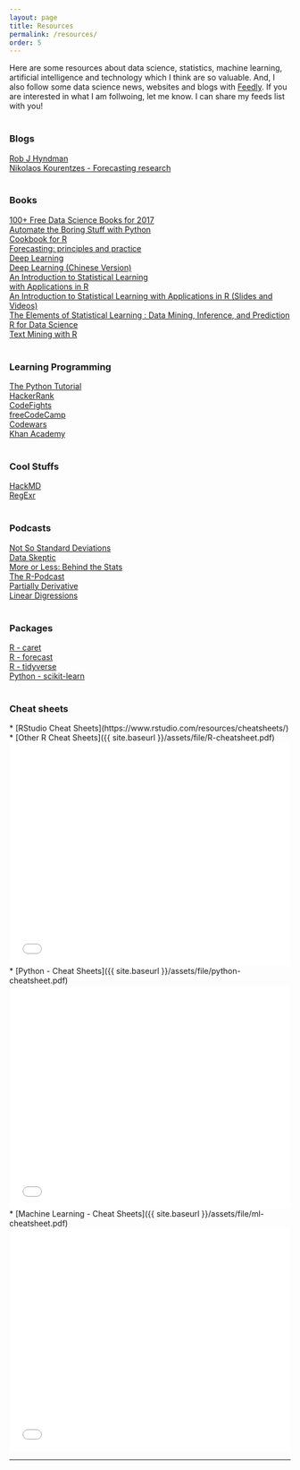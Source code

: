 ```yaml
---
layout: page
title: Resources
permalink: /resources/
order: 5
---
```

<style>
.columns
{
  -webkit-column-count: 3; /* Chrome, Safari, Opera */
  -moz-column-count: 3; /* Firefox */
  column-count: 2;
}
.columns ul
{
    margin: 0;
    padding: 0;
    list-style-type: none;
}
/* correct webkit/chrome uneven margin on the first column*/
.columns ul li:first-child
{
    margin-top:0px;
}
</style>

Here are some resources about data science, statistics, machine learning,
artificial intelligence and technology which I think are so valuable. And, I also follow some data science news, websites and blogs with [Feedly](https://feedly.com/i/welcome). If you are interested in what I am follwoing, let me know. I can share my feeds list with you!
<br /><br />

<div id="content">
    <h3><b>Blogs</b></h3><div class="columns"><ul>
      <li><a href="https://robjhyndman.com/">Rob J Hyndman</a></li>
      <li><a href="http://kourentzes.com/forecasting/">Nikolaos Kourentzes - Forecasting research</a></li>
    </ul>
  </div>
</div>

<br />
<div id="content">
    <h3><b>Books</b></h3><div class="columns"><ul>
      <li><a href="http://www.learndatasci.com/free-data-science-books/">100+ Free Data Science Books for 2017</a></li>
      <li><a href="https://automatetheboringstuff.com/">Automate the Boring Stuff with Python</a></li>
      <li><a href="http://www.cookbook-r.com">Cookbook for R</a></li>
      <li><a href="https://www.otexts.org/fpp">Forecasting: principles and practice</a></li>
      <li><a href="http://www.deeplearningbook.org/">Deep Learning</a></li>
      <li><a href="https://exacity.github.io/deeplearningbook-chinese/">Deep Learning (Chinese Version)</a></li>
      <li><a href="http://www-bcf.usc.edu/~gareth/ISL/ISLR%20Sixth%20Printing.pdf">An Introduction to Statistical Learning <br /> with Applications in R</a></li>
      <li><a href="https://www.r-bloggers.com/in-depth-introduction-to-machine-learning-in-15-hours-of-expert-videos/">An Introduction to Statistical Learning with Applications in R (Slides and Videos)</a></li>
      <li><a href="http://statweb.stanford.edu/~tibs/ElemStatLearn/">The Elements of Statistical Learning : Data Mining, Inference, and Prediction</a></li>
      <li><a href="http://r4ds.had.co.nz/">R for Data Science</a></li>
      <li><a href="http://tidytextmining.com/">Text Mining with R</a></li>
    </ul>
  </div>
</div>

<br />
<div id="content">
    <h3><b>Learning Programming</b></h3><div class="columns"><ul>
      <li><a href="https://docs.python.org/3/tutorial/index.html#tutorial-index">The Python Tutorial</a> </li>
      <li><a href="https://www.hackerrank.com/">HackerRank</a> </li>
      <li><a href="https://codefights.com">CodeFights</a> </li>
      <li><a href="https://www.freecodecamp.com/">freeCodeCamp</a></li>
      <li><a href="https://www.codewars.com">Codewars</a></li>
      <li><a href="https://www.khanacademy.org">Khan Academy</a> </li>
    </ul>
    </div>
</div>

<br />
<div id="content">
    <h3><b>Cool Stuffs</b></h3><div class="columns"><ul>
      <li><a href="https://hackmd.io">HackMD</a></li>
      <li><a href="http://regexr.com/">RegExr</a></li>
    </ul>
    </div>
</div>

<br />
<div id="content">
    <h3><b>Podcasts</b></h3><div class="columns"><ul>
      <li><a href="https://soundcloud.com/nssd-podcast">Not So Standard Deviations</a></li>
      <li><a href="https://dataskeptic.com/">Data Skeptic</a></li>
      <li><a href="http://www.bbc.co.uk/programmes/p02nrss1">More or Less: Behind the Stats</a></li>
      <li><a href="https://r-podcast.org/">The R-Podcast</a></li>
      <li><a href="http://partiallyderivative.com/">Partially Derivative</a></li>
      <li><a href="http://lineardigressions.com/">Linear Digressions</a></li>
    </ul>
    </div>
</div>

<br />
<div id="content">
    <h3><b>Packages</b></h3><div class="columns"><ul>
      <li><a href="http://topepo.github.io/caret/index.html">R - caret</a></li>
      <li><a href="https://github.com/robjhyndman/forecast">R - forecast</a></li>
      <li><a href="https://www.tidyverse.org/">R - tidyverse</a></li>
      <li><a href="http://scikit-learn.org/stable/tutorial/machine_learning_map/">Python - scikit-learn</a></li>
    </ul>
    </div>
</div>

<br />
<h3><b>Cheat sheets</b></h3>
* [RStudio Cheat Sheets](https://www.rstudio.com/resources/cheatsheets/)
* [Other R Cheat Sheets]({{ site.baseurl }}/assets/file/R-cheatsheet.pdf)
  <embed src="{{ site.baseurl }}/assets/file/R-cheatsheet.pdf" width="100%" height="400px" /><br />
* [Python - Cheat Sheets]({{ site.baseurl }}/assets/file/python-cheatsheet.pdf)
  <embed src="{{ site.baseurl }}/assets/file/python-cheatsheet.pdf" width="100%" height="400px" /><br />
* [Machine Learning - Cheat Sheets]({{ site.baseurl }}/assets/file/ml-cheatsheet.pdf)
  <embed src="{{ site.baseurl }}/assets/file/ml-cheatsheet.pdf" width="100%" height="400px" />

***
